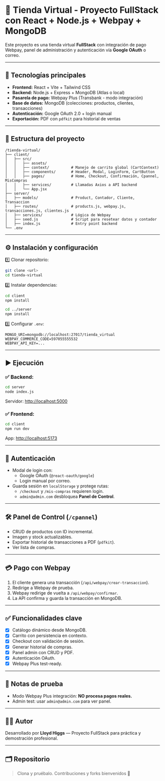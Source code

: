 # 🛒 Tienda Virtual - Proyecto FullStack con React + Node.js + Webpay + MongoDB

Este proyecto es una tienda virtual **FullStack** con integración de pago Webpay, panel de administración y autenticación vía **Google OAuth** o correo.

---

## 🚀 Tecnologías principales

- **Frontend:** React + Vite + Tailwind CSS
- **Backend:** Node.js + Express + MongoDB (Atlas o local)
- **Pasarela de pago:** Webpay Plus (Transbank - modo integración)
- **Base de datos:** MongoDB (colecciones: productos, clientes, transacciones)
- **Autenticación:** Google OAuth 2.0 + login manual
- **Exportación:** PDF con `pdfkit` para historial de ventas

---

## 📁 Estructura del proyecto

```
/tienda-virtual/
├── client/
│   ├── src/
│   │   ├── assets/
│   │   ├── context/          # Manejo de carrito global (CartContext)
│   │   ├── components/       # Header, Modal, LoginForm, CartButton
│   │   ├── pages/            # Home, Checkout, Confirmación, Cpannel, MisCompras
│   │   ├── services/         # Llamadas Axios a API backend
│   │   └── App.jsx
├── server/
│   ├── models/               # Product, Contador, Cliente, Transaccion
│   ├── routes/               # products.js, webpay.js, transacciones.js, clientes.js
│   ├── services/             # Lógica de Webpay
│   ├── seed.js               # Script para resetear datos y contador
│   ├── index.js              # Entry point backend
└── .env
```

---

## ⚙️ Instalación y configuración

1️⃣ Clonar repositorio:
```bash
git clone <url>
cd tienda-virtual
```

2️⃣ Instalar dependencias:
```bash
cd client
npm install

cd ../server
npm install
```

3️⃣ Configurar `.env`:
```env
MONGO_URI=mongodb://localhost:27017/tienda_virtual
WEBPAY_COMMERCE_CODE=597055555532
WEBPAY_API_KEY=...
```

---

## ▶️ Ejecución

### ✅ Backend:
```bash
cd server
node index.js
```
Servidor: [http://localhost:5000](http://localhost:5000)

### ✅ Frontend:
```bash
cd client
npm run dev
```
App: [http://localhost:5173](http://localhost:5173)

---

## 🔑 Autenticación

- Modal de login con:
  - Google OAuth (`@react-oauth/google`)
  - Login manual por correo.
- Guarda sesión en `localStorage` y protege rutas:
  - `/checkout` y `/mis-compras` requieren login.
  - `admin@admin.com` desbloquea **Panel de Control**.

---

## 🛠 Panel de Control (`/cpannel`)

- CRUD de productos con ID incremental.
- Imagen y stock actualizables.
- Exportar historial de transacciones a PDF (`pdfkit`).
- Ver lista de compras.

---

## 💳 Pago con Webpay

1. El cliente genera una transacción (`/api/webpay/crear-transaccion`).
2. Redirige a Webpay de prueba.
3. Webpay redirige de vuelta a `/api/webpay/confirmar`.
4. La API confirma y guarda la transacción en MongoDB.

---

## ✅ Funcionalidades clave

- [x] Catálogo dinámico desde MongoDB.
- [x] Carrito con persistencia en contexto.
- [x] Checkout con validación de sesión.
- [x] Generar historial de compras.
- [x] Panel admin con CRUD y PDF.
- [x] Autenticación OAuth.
- [x] Webpay Plus test-ready.

---

## 🧪 Notas de prueba

- Modo Webpay Plus integración: **NO procesa pagos reales.**
- Admin test: usar `admin@admin.com` para ver panel.

---

## 🧑‍💻 Autor

Desarrollado por **Lloyd Higgs** — Proyecto FullStack para práctica y demostración profesional.

---

## 🗂️ Repositorio

> Clona y pruébalo. Contribuciones y forks bienvenidos 🚀
